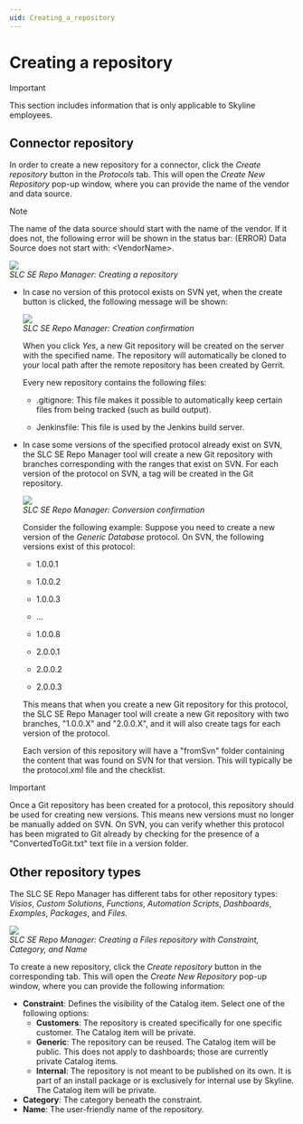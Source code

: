 ```yaml
---
uid: Creating_a_repository
---
```


# Creating a repository

> [!IMPORTANT]
> This section includes information that is only applicable to Skyline employees.

## Connector repository

In order to create a new repository for a connector, click the *Create repository* button in the *Protocols* tab. This will open the *Create New Repository* pop-up window, where you can provide the name of the vendor and data source.

> [!NOTE]
> The name of the data source should start with the name of the vendor. If it does not, the following error will be shown in the status bar: (ERROR) Data Source does not start with: \<VendorName>.

![](~/develop/images/SLCSERepoManager_Create.png)<br>
*SLC SE Repo Manager: Creating a repository*

- In case no version of this protocol exists on SVN yet, when the create button is clicked, the following message will be shown:

  ![](~/develop/images/SLCSERepoManager_Create_confirm.png)<br>
  *SLC SE Repo Manager: Creation confirmation*

  When you click *Yes*, a new Git repository will be created on the server with the specified name. The repository will automatically be cloned to your local path after the remote repository has been created by Gerrit.

  Every new repository contains the following files:

  - .gitignore: This file makes it possible to automatically keep certain files from being tracked (such as build output).

  - Jenkinsfile: This file is used by the Jenkins build server.

- In case some versions of the specified protocol already exist on SVN, the SLC SE Repo Manager tool will create a new Git repository with branches corresponding with the ranges that exist on SVN. For each version of the protocol on SVN, a tag will be created in the Git repository.

  ![](~/develop/images/SLCSERepoManager_Convert_confirm.png)<br>
  *SLC SE Repo Manager: Conversion confirmation*

  Consider the following example: Suppose you need to create a new version of the *Generic Database* protocol. On SVN, the following versions exist of this protocol:

  - 1.0.0.1

  - 1.0.0.2

  - 1.0.0.3

  - …

  - 1.0.0.8

  - 2.0.0.1

  - 2.0.0.2

  - 2.0.0.3

  This means that when you create a new Git repository for this protocol, the SLC SE Repo Manager tool will create a new Git repository with two branches, "1.0.0.X" and "2.0.0.X", and it will also create tags for each version of the protocol.

  Each version of this repository will have a "fromSvn" folder containing the content that was found on SVN for that version. This will typically be the protocol.xml file and the checklist.

> [!IMPORTANT]
> Once a Git repository has been created for a protocol, this repository should be used for creating new versions. This means new versions must no longer be manually added on SVN. On SVN, you can verify whether this protocol has been migrated to Git already by checking for the presence of a "ConvertedToGit.txt" text file in a version folder.

## Other repository types

The SLC SE Repo Manager has different tabs for other repository types: *Visios*, *Custom Solutions*, *Functions*, *Automation Scripts*, *Dashboards*, *Examples*, *Packages*, and *Files*.

![](~/develop/images/SLCSERepoManager_Create_Files.png)<br>
*SLC SE Repo Manager: Creating a Files repository with Constraint, Category, and Name*

To create a new repository, click the *Create repository* button in the corresponding tab. This will open the *Create New Repository* pop-up window, where you can provide the following information:

- **Constraint**: Defines the visibility of the Catalog item. Select one of the following options:
  - **Customers**: The repository is created specifically for one specific customer. The Catalog item will be private.
  - **Generic**: The repository can be reused. The Catalog item will be public. This does not apply to dashboards; those are currently private Catalog items.
  - **Internal**: The repository is not meant to be published on its own. It is part of an install package or is exclusively for internal use by Skyline. The Catalog item will be private.
- **Category**: The category beneath the constraint.
- **Name**: The user-friendly name of the repository.
